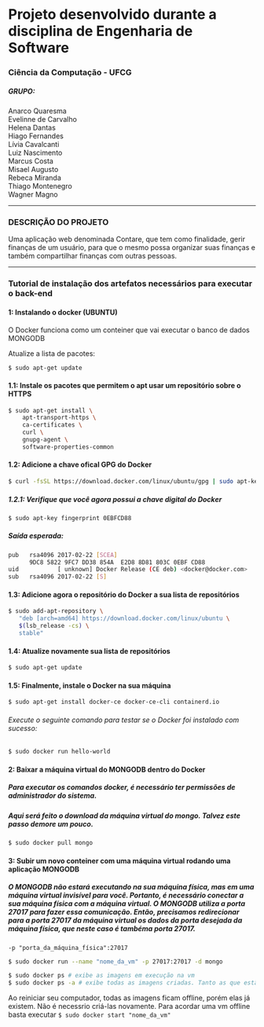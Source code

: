 # Projeto desenvolvido durante a disciplina de Engenharia de Software 
### Ciência da Computação - UFCG
##### GRUPO:
Anarco Quaresma<br>
Evelinne de Carvalho<br>
Helena Dantas<br>
Hiago Fernandes<br> 
Lívia Cavalcanti<br>
Luiz Nascimento<br>
Marcus Costa<br>
Misael Augusto<br>
Rebeca Miranda<br>
Thiago Montenegro<br>
Wagner Magno<br>

-------------------------------------------------------------------------------------

### DESCRIÇÃO DO PROJETO
Uma aplicação web denominada Contare, que tem como finalidade, gerir finanças de um usuário, para que o mesmo possa organizar suas finanças e também compartilhar finanças com outras pessoas.

--------------------------------------------------------------------------------------

### Tutorial de instalação dos artefatos necessários para executar o back-end

#### 1: Instalando o docker (UBUNTU)

O Docker funciona como um conteiner que vai executar o banco de dados MONGODB

Atualize a lista de pacotes:

```sh
$ sudo apt-get update
```
#### 1.1: Instale os pacotes que permitem o apt usar um repositório sobre o HTTPS

```sh
$ sudo apt-get install \
    apt-transport-https \
    ca-certificates \
    curl \
    gnupg-agent \
    software-properties-common
```

#### 1.2: Adicione a chave ofical GPG do Docker
```sh
$ curl -fsSL https://download.docker.com/linux/ubuntu/gpg | sudo apt-key add -
```

##### 1.2.1: Verifique que você agora possui a chave digital do Docker

```sh
$ sudo apt-key fingerprint 0EBFCD88
```
##### Saída esperada:
```sh
pub   rsa4096 2017-02-22 [SCEA]
      9DC8 5822 9FC7 DD38 854A  E2D8 8D81 803C 0EBF CD88
uid           [ unknown] Docker Release (CE deb) <docker@docker.com>
sub   rsa4096 2017-02-22 [S]
```

#### 1.3: Adicione agora o repositório do Docker a sua lista de repositórios

```sh
$ sudo add-apt-repository \
   "deb [arch=amd64] https://download.docker.com/linux/ubuntu \
   $(lsb_release -cs) \
   stable"
```

#### 1.4: Atualize novamente sua lista de repositórios

```sh
$ sudo apt-get update
```

#### 1.5: Finalmente, instale o Docker na sua máquina

```sh
$ sudo apt-get install docker-ce docker-ce-cli containerd.io
```

###### Execute o seguinte comando para testar se o Docker foi instalado com sucesso:

```sh
$ sudo docker run hello-world
```

#### 2: Baixar a máquina virtual do MONGODB dentro do Docker

##### Para executar os comandos docker, é necessário ter permissões de administrador do sistema.
##### Aqui será feito o download da máquina virtual do mongo. Talvez este passo demore um pouco.

```sh
$ sudo docker pull mongo
```
#### 3: Subir um novo conteiner com uma máquina virtual rodando uma aplicação MONGODB 

##### O MONGODB não estará executando na sua máquina física, mas em uma máquina virtual invisível para você. Portanto, é necessário conectar a sua máquina física com a máquina virtual. O MONGODB utiliza a porta 27017 para fazer essa comunicação. Então, precisamos redirecionar para a porta 27017 da máquina virtual os dados da porta desejada da máquina física, que neste caso é tambéma porta 27017. 
`-p "porta_da_máquina_física":27017`
```sh
$ sudo docker run --name "nome_da_vm" -p 27017:27017 -d mongo

$ sudo docker ps # exibe as imagens em execução na vm
$ sudo docker ps -a # exibe todas as imagens criadas. Tanto as que estão online como as que estão offline
```

Ao reiniciar seu computador, todas as imagens ficam offline, porém elas já existem. Não é necessrio criá-las novamente.
Para acordar uma vm offline basta executar `$ sudo docker start "nome_da_vm"`








